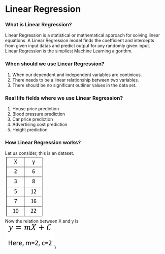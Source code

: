 # Linear Regression
### What is Linear Regression?
Linear Regression is a statistical or mathematical approach for solving linear equations. A Linear Regression model finds the coefficient and intercepts from given input datas and predict output for any randomly given input.\
Linear Regression is the simpliest Machine Learning algorithm.
### When should we use Linear Regression?
1. When our dependent and independent variables are continious.
2. There needs to be a linear relationship between two variables.
3. There should be no significant outliner values in the data set.
### Real life fields where we use Linear Regression?
1. House price prediction
2. Blood pressure prediction
3. Car price prediction
4. Advertising cost prediction
5. Height prediction
### How Linear Regression works?
Let us consider, this is an dataset.\
<img src="./Images/x%20vs%20y.PNG" width=125, height=200>\
Now the relation between X and y is\
<img src="./Images/ymx.PNG" width=160, height=80>\


